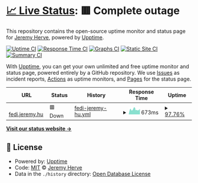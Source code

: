 # [📈 Live Status](https://jeherve.github.io/fedi-checks): <!--live status--> **🟥 Complete outage**

This repository contains the open-source uptime monitor and status page for [Jeremy Herve](https://jeremy.hu), powered by [Upptime](https://github.com/upptime/upptime).

[![Uptime CI](https://github.com/jeherve/fedi-checks/workflows/Uptime%20CI/badge.svg)](https://github.com/jeherve/fedi-checks/actions?query=workflow%3A%22Uptime+CI%22)
[![Response Time CI](https://github.com/jeherve/fedi-checks/workflows/Response%20Time%20CI/badge.svg)](https://github.com/jeherve/fedi-checks/actions?query=workflow%3A%22Response+Time+CI%22)
[![Graphs CI](https://github.com/jeherve/fedi-checks/workflows/Graphs%20CI/badge.svg)](https://github.com/jeherve/fedi-checks/actions?query=workflow%3A%22Graphs+CI%22)
[![Static Site CI](https://github.com/jeherve/fedi-checks/workflows/Static%20Site%20CI/badge.svg)](https://github.com/jeherve/fedi-checks/actions?query=workflow%3A%22Static+Site+CI%22)
[![Summary CI](https://github.com/jeherve/fedi-checks/workflows/Summary%20CI/badge.svg)](https://github.com/jeherve/fedi-checks/actions?query=workflow%3A%22Summary+CI%22)

With [Upptime](https://upptime.js.org), you can get your own unlimited and free uptime monitor and status page, powered entirely by a GitHub repository. We use [Issues](https://github.com/jeherve/fedi-checks/issues) as incident reports, [Actions](https://github.com/jeherve/fedi-checks/actions) as uptime monitors, and [Pages](https://jeherve.github.io/fedi-checks) for the status page.

<!--start: status pages-->
<!-- This summary is generated by Upptime (https://github.com/upptime/upptime) -->
<!-- Do not edit this manually, your changes will be overwritten -->
<!-- prettier-ignore -->
| URL | Status | History | Response Time | Uptime |
| --- | ------ | ------- | ------------- | ------ |
| <img alt="" src="https://icons.duckduckgo.com/ip3/fedi.jeremy.hu.ico" height="13"> [fedi.jeremy.hu](https://fedi.jeremy.hu/@jeremy) | 🟥 Down | [fedi-jeremy-hu.yml](https://github.com/jeherve/fedi-checks/commits/HEAD/history/fedi-jeremy-hu.yml) | <details><summary><img alt="Response time graph" src="./graphs/fedi-jeremy-hu/response-time-week.png" height="20"> 673ms</summary><br><a href="https://jeherve.github.io/fedi-checks/history/fedi-jeremy-hu"><img alt="Response time 691" src="https://img.shields.io/endpoint?url=https%3A%2F%2Fraw.githubusercontent.com%2Fjeherve%2Ffedi-checks%2FHEAD%2Fapi%2Ffedi-jeremy-hu%2Fresponse-time.json"></a><br><a href="https://jeherve.github.io/fedi-checks/history/fedi-jeremy-hu"><img alt="24-hour response time 776" src="https://img.shields.io/endpoint?url=https%3A%2F%2Fraw.githubusercontent.com%2Fjeherve%2Ffedi-checks%2FHEAD%2Fapi%2Ffedi-jeremy-hu%2Fresponse-time-day.json"></a><br><a href="https://jeherve.github.io/fedi-checks/history/fedi-jeremy-hu"><img alt="7-day response time 673" src="https://img.shields.io/endpoint?url=https%3A%2F%2Fraw.githubusercontent.com%2Fjeherve%2Ffedi-checks%2FHEAD%2Fapi%2Ffedi-jeremy-hu%2Fresponse-time-week.json"></a><br><a href="https://jeherve.github.io/fedi-checks/history/fedi-jeremy-hu"><img alt="30-day response time 683" src="https://img.shields.io/endpoint?url=https%3A%2F%2Fraw.githubusercontent.com%2Fjeherve%2Ffedi-checks%2FHEAD%2Fapi%2Ffedi-jeremy-hu%2Fresponse-time-month.json"></a><br><a href="https://jeherve.github.io/fedi-checks/history/fedi-jeremy-hu"><img alt="1-year response time 691" src="https://img.shields.io/endpoint?url=https%3A%2F%2Fraw.githubusercontent.com%2Fjeherve%2Ffedi-checks%2FHEAD%2Fapi%2Ffedi-jeremy-hu%2Fresponse-time-year.json"></a></details> | <details><summary><a href="https://jeherve.github.io/fedi-checks/history/fedi-jeremy-hu">97.76%</a></summary><a href="https://jeherve.github.io/fedi-checks/history/fedi-jeremy-hu"><img alt="All-time uptime 94.84%" src="https://img.shields.io/endpoint?url=https%3A%2F%2Fraw.githubusercontent.com%2Fjeherve%2Ffedi-checks%2FHEAD%2Fapi%2Ffedi-jeremy-hu%2Fuptime.json"></a><br><a href="https://jeherve.github.io/fedi-checks/history/fedi-jeremy-hu"><img alt="24-hour uptime 100.00%" src="https://img.shields.io/endpoint?url=https%3A%2F%2Fraw.githubusercontent.com%2Fjeherve%2Ffedi-checks%2FHEAD%2Fapi%2Ffedi-jeremy-hu%2Fuptime-day.json"></a><br><a href="https://jeherve.github.io/fedi-checks/history/fedi-jeremy-hu"><img alt="7-day uptime 97.76%" src="https://img.shields.io/endpoint?url=https%3A%2F%2Fraw.githubusercontent.com%2Fjeherve%2Ffedi-checks%2FHEAD%2Fapi%2Ffedi-jeremy-hu%2Fuptime-week.json"></a><br><a href="https://jeherve.github.io/fedi-checks/history/fedi-jeremy-hu"><img alt="30-day uptime 94.37%" src="https://img.shields.io/endpoint?url=https%3A%2F%2Fraw.githubusercontent.com%2Fjeherve%2Ffedi-checks%2FHEAD%2Fapi%2Ffedi-jeremy-hu%2Fuptime-month.json"></a><br><a href="https://jeherve.github.io/fedi-checks/history/fedi-jeremy-hu"><img alt="1-year uptime 94.84%" src="https://img.shields.io/endpoint?url=https%3A%2F%2Fraw.githubusercontent.com%2Fjeherve%2Ffedi-checks%2FHEAD%2Fapi%2Ffedi-jeremy-hu%2Fuptime-year.json"></a></details>

<!--end: status pages-->

[**Visit our status website →**](https://jeherve.github.io/fedi-checks)

## 📄 License

- Powered by: [Upptime](https://github.com/upptime/upptime)
- Code: [MIT](./LICENSE) © [Jeremy Herve](https://jeremy.hu)
- Data in the `./history` directory: [Open Database License](https://opendatacommons.org/licenses/odbl/1-0/)

